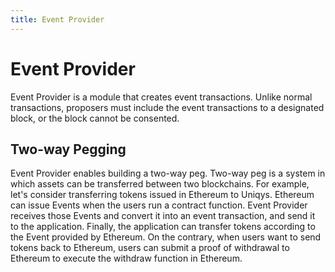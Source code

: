 ```yaml
---
title: Event Provider
---
```


# Event Provider

Event Provider is a module that creates event transactions.
Unlike normal transactions, proposers must include the event transactions to a designated block, or the block cannot be consented.

## Two-way Pegging

Event Provider enables building a two-way peg.
Two-way peg is a system in which assets can be transferred between two blockchains.
For example, let's consider transferring tokens issued in Ethereum to Uniqys.
Ethereum can issue Events when the users run a contract function.
Event Provider receives those Events and convert it into an event transaction, and send it to the application.
Finally, the application can transfer tokens according to the Event provided by Ethereum.
On the contrary, when users want to send tokens back to Ethereum, users can submit a proof of withdrawal to Ethereum to execute the withdraw function in Ethereum.
